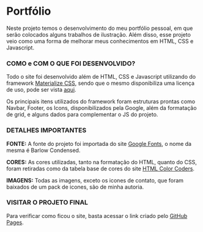 # Portfólio

Neste projeto temos o desenvolvimento do meu portfólio pessoal, em que serão colocados alguns trabalhos de ilustração. Além disso, esse projeto veio como uma forma de melhorar meus conhecimentos em HTML, CSS e Javascript.



### COMO e COM O QUE FOI DESENVOLVIDO?

Todo o site foi desenvolvido além de HTML, CSS e Javascript utilizando do framework [Materialize CSS](https://materializecss.com/), sendo que o mesmo disponibiliza uma licença de uso, pode ser vista [aqui](https://github.com/Estelamb/portifoliome/blob/master/LICENSE).

Os principais itens utilizados do framework foram estruturas prontas como Navbar, Footer, os Icons, disponibilizados pela Google, além da formatação de grid, e alguns dados para complementar o JS do projeto.



### DETALHES IMPORTANTES

**FONTE:** A fonte do projeto foi importada do site [Google Fonts](https://fonts.google.com/), o nome da mesma é Barlow Condensed.

**CORES:** As cores utilizadas, tanto na formatação do HTML, quanto do CSS, foram retiradas como da tabela base de cores do site [HTML Color Coders](https://htmlcolorcodes.com/color-names/).

**IMAGENS:** Todas as imagens, exceto os icones de contato, que foram baixados de um pack de icones, são de minha autoria.



### VISITAR O PROJETO FINAL

Para verificar como ficou o site, basta acessar o link criado pelo [GitHub Pages](https://estelamb.github.io/PortfolioMe/).
